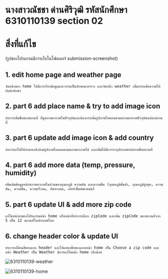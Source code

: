 # นางสาวณัชชา ด่านศิริวุฒิ รหัสนักศึกษา 6310110139 section 02

# สิ่งที่แก้ไข 
(รูปของโปรแกรมมีการเก็บในโฟลเดอร์ submission-screenshot)

## 1. edit home page and weather page
    จัดหน้าของ home ให้มีการเรียงข้อมูลและวรรคเป็นลักษณะตาราง และจัดหน้า weather เพิ่มกรอบข้อความให้กับตัวอักษร
## 2. part 6 add place name & try to add image icon
    ทำการเพิ่มชื่อของสถานที่ ที่ดูสภาพอากาศในปัจจุบันและต้องการเพิ่มรูปภาพไอคอนตามสภาพอากาศปัจจุบันแต่ละสถานที่
## 3. part 6 update add image icon & add country
    ทำการแก้ไขให้สามารถดึงลิงค์รูปภาพไอคอนตามสภาพอากาศได้ และเพิ่มให้มีการระบุประเทศหลังรายชื่อสถานที่
## 4. part 6 add more data (temp, pressure, humidity)
    เพิ่มเติมข้อมูลหน้าสภาพอากาศในส่วนของอุณหภูมิ ความดัน และความชื้น (อุณหภูมิขั้นต่ำ, อุณหภูมิสูงสุด, ความดัน, ความชื้น, ความเร็วลม, ทิศทางลม, เปอร์เซ็นต์ของเมฆ)
## 5. part 6 update UI & add more zip code
    แก้ไขหน้าตาของโปรแกรมหน้า home หรือหน้าที่ทำการเลือก zipCode และเพิ่ม zipCode ของสถานที่จาก 5 เป็น 12 สถานที่ในประเทศไทย
## 6. change header color & update UI
    ทำการเปลี่ยนสีของแถบ header และให้แสดงชื่อของแถบหน้า home เป็น Choose a zip code และหน้า Weather เป็น Weather มีการแก้ไขหน้า home เล็กน้อย 

![6310110139-weather](https://user-images.githubusercontent.com/95014843/187034271-9d4bf153-5064-4ca2-bbd0-4cbd9e4ca679.png)

![6310110139-home](https://user-images.githubusercontent.com/95014843/187034291-a8b9e096-5b7c-417a-9946-fef6aff2d5f8.png)
